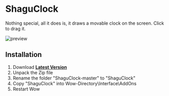 # ShaguClock

Nothing special, all it does is, it draws a movable clock on the screen. Click to drag it.

![preview](https://i.imgur.com/HFhy7AF.png)

## Installation
1. Download **[Latest Version](https://github.com/shagu/ShaguClock/archive/master.zip)**
2. Unpack the Zip file
3. Rename the folder "ShaguClock-master" to "ShaguClock"
4. Copy "ShaguClock" into Wow-Directory\Interface\AddOns
5. Restart Wow